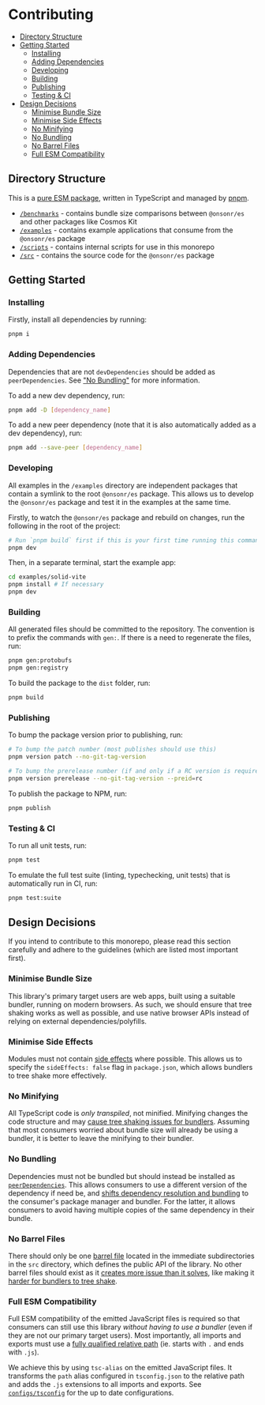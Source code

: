 <!-- omit in toc -->
# Contributing

- [Directory Structure](#directory-structure)
- [Getting Started](#getting-started)
  - [Installing](#installing)
  - [Adding Dependencies](#adding-dependencies)
  - [Developing](#developing)
  - [Building](#building)
  - [Publishing](#publishing)
  - [Testing \& CI](#testing--ci)
- [Design Decisions](#design-decisions)
  - [Minimise Bundle Size](#minimise-bundle-size)
  - [Minimise Side Effects](#minimise-side-effects)
  - [No Minifying](#no-minifying)
  - [No Bundling](#no-bundling)
  - [No Barrel Files](#no-barrel-files)
  - [Full ESM Compatibility](#full-esm-compatibility)

## Directory Structure

This is a [pure ESM package](https://gist.github.com/sindresorhus/a39789f98801d908bbc7ff3ecc99d99c), written in TypeScript and managed by [pnpm](https://pnpm.io).

- [`/benchmarks`](./benchmarks) - contains bundle size comparisons between `@onsonr/es` and other packages like Cosmos Kit
- [`/examples`](./examples) - contains example applications that consume from the `@onsonr/es` package
- [`/scripts`](./scripts) - contains internal scripts for use in this monorepo
- [`/src`](./src) - contains the source code for the `@onsonr/es` package

## Getting Started

### Installing

Firstly, install all dependencies by running:

```sh
pnpm i
```

### Adding Dependencies

Dependencies that are not `devDependencies` should be added as `peerDependencies`. See ["No Bundling"](#no-bundling) for more information.

To add a new dev dependency, run:

```sh
pnpm add -D [dependency_name]
```

To add a new peer dependency (note that it is also automatically added as a dev dependency), run:

```sh
pnpm add --save-peer [dependency_name]
```

### Developing

All examples in the `/examples` directory are independent packages that contain a symlink to the root `@onsonr/es` package. This allows us to develop the `@onsonr/es` package and test it in the examples at the same time.

Firstly, to watch the `@onsonr/es` package and rebuild on changes, run the following in the root of the project:

```sh
# Run `pnpm build` first if this is your first time running this command
pnpm dev
```

Then, in a separate terminal, start the example app:

```sh
cd examples/solid-vite
pnpm install # If necessary
pnpm dev
```

### Building

All generated files should be committed to the repository. The convention is to prefix the commands with `gen:`. If there is a need to regenerate the files, run:

```sh
pnpm gen:protobufs
pnpm gen:registry
```

To build the package to the `dist` folder, run:

```sh
pnpm build
```

### Publishing

To bump the package version prior to publishing, run:

```sh
# To bump the patch number (most publishes should use this)
pnpm version patch --no-git-tag-version

# To bump the prerelease number (if and only if a RC version is required)
pnpm version prerelease --no-git-tag-version --preid=rc
```

To publish the package to NPM, run:

```sh
pnpm publish
```

### Testing & CI

To run all unit tests, run:

```sh
pnpm test
```

To emulate the full test suite (linting, typechecking, unit tests) that is automatically run in CI, run:

```sh
pnpm test:suite
```

## Design Decisions

If you intend to contribute to this monorepo, please read this section carefully and adhere to the guidelines (which are listed most important first).

### Minimise Bundle Size

This library's primary target users are web apps, built using a suitable bundler, running on modern browsers. As such, we should ensure that tree shaking works as well as possible, and use native browser APIs instead of relying on external dependencies/polyfills.

### Minimise Side Effects

Modules must not contain [side effects](https://blog.saeloun.com/2022/11/24/tree-shaking-in-webpack-5/#what-are-sideeffects) where possible. This allows us to specify the `sideEffects: false` flag in `package.json`, which allows bundlers to tree shake more effectively.

### No Minifying

All TypeScript code is *only transpiled*, not minified. Minifying changes the code structure and may [cause tree shaking issues for bundlers](https://stackoverflow.com/questions/71275009/bundling-and-publishing-an-npm-library-is-it-common-to-resolve-all-dependencies). Assuming that most consumers worried about bundle size will already be using a bundler, it is better to leave the minifying to their bundler.

### No Bundling

Dependencies must not be bundled but should instead be installed as [`peerDependencies`](https://blog.bitsrc.io/understanding-peer-dependencies-in-javascript-dbdb4ab5a7be?gi=c8dc907bb6cf). This allows consumers to use a different version of the dependency if need be, and [shifts dependency resolution and bundling](https://stackoverflow.com/questions/71275009/bundling-and-publishing-an-npm-library-is-it-common-to-resolve-all-dependencies) to the consumer's package manager and bundler. For the latter, it allows consumers to avoid having multiple copies of the same dependency in their bundle.

### No Barrel Files

There should only be one [barrel file](https://basarat.gitbook.io/typescript/main-1/barrel) located in the immediate subdirectories in the `src` directory, which defines the public API of the library. No other barrel files should exist as it [creates more issue than it solves](https://steven-lemon182.medium.com/are-typescript-barrel-files-an-anti-pattern-72a713004250), like making it [harder for bundlers to tree shake](https://github.com/vercel/next.js/issues/12557).

### Full ESM Compatibility

Full ESM compatibility of the emitted JavaScript files is required so that consumers can still use this library *without having to use a bundler* (even if they are not our primary target users). Most importantly, all imports and exports must use a [fully qualified relative path](https://nodejs.org/api/esm.html#mandatory-file-extensions) (ie. starts with `.` and ends with `.js`).

We achieve this by using `tsc-alias` on the emitted JavaScript files. It transforms the `path` alias configured in `tsconfig.json` to the relative path and adds the `.js` extensions to all imports and exports. See [`configs/tsconfig`](./configs/tsconfig) for the up to date configurations.
